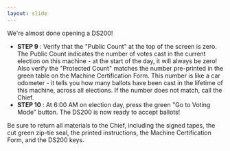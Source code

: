 ```yaml
---
layout: slide
---
```


We&#39;re almost done opening a DS200!

- **STEP 9** : Verify that the &quot;Public Count&quot; at the top of the screen is zero. The Public Count indicates the number of votes cast in the current election on this machine - at the start of the day, it will always be zero! Also verify the &quot;Protected Count&quot; matches the number pre-printed in the green table on the Machine Certification Form. This number is like a car odometer - it tells you how many ballots have been cast in the lifetime of this machine, across all elections. If the number does not match, call the Chief.
- **STEP 10** : At 6:00 AM on election day, press the green &quot;Go to Voting Mode&quot; button. The DS200 is now ready to accept ballots!

Be sure to return all materials to the Chief, including the signed tapes, the cut green zip-tie seal, the printed instructions, the Machine Certification Form, and the DS200 keys.